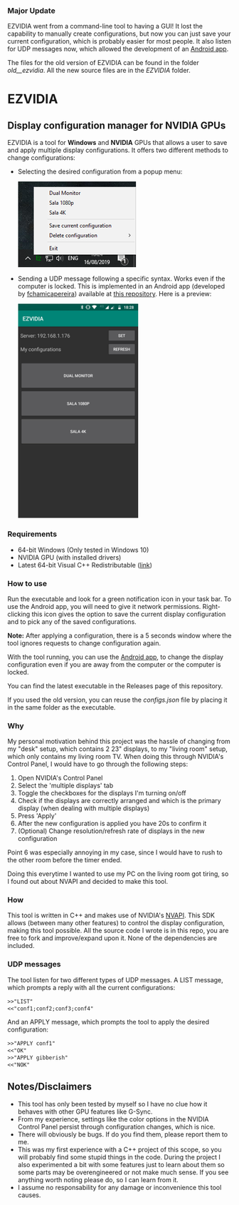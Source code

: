 ### Major Update
EZVIDIA went from a command-line tool to having a GUI! It lost the capability to manually create configurations, but now you can just save your current configuration, which is probably easier for most people. It also listen for UDP messages now, which allowed the development of an [Android app](https://github.com/fchamicapereira/EZVIDIA_android_app).

The files for the old version of EZVIDIA can be found in the folder _old__ezvidia_. All the new source files are in the _EZVIDIA_ folder.

# EZVIDIA
## Display configuration manager for NVIDIA GPUs

EZVIDIA is a tool for **Windows** and **NVIDIA** GPUs that allows a user to save and apply multiple display configurations. It offers two different methods to change configurations:
- Selecting the desired configuration from a popup menu:

	![Right-clicking the notification icon shows this menu](./menu.png)
- Sending a UDP message following a specific syntax. Works even if the computer is locked. This is implemented in an Android app (developed by [fchamicapereira](https://github.com/fchamicapereira)) available at [this repository](https://github.com/fchamicapereira/EZVIDIA_android_app). Here is a preview:

	<img src="./android.jpg" width="270">

### Requirements
- 64-bit Windows (Only tested in Windows 10)
- NVIDIA GPU (with installed drivers)
- Latest 64-bit Visual C++ Redistributable ([link](https://support.microsoft.com/en-us/help/2977003/the-latest-supported-visual-c-downloads))

### How to use
Run the executable and look for a green notification icon in your task bar. To use the Android app, you will need to give it network permissions. Right-clicking this icon gives the option to save the current display configuration and to pick any of the saved configurations.

**Note:** After applying a configuration, there is a 5 seconds window where the tool ignores requests to change configuration again.

With the tool running, you can use the [Android app](https://github.com/fchamicapereira/EZVIDIA_android_app), to change the display configuration even if you are away from the computer or the computer is locked.

You can find the latest executable in the Releases page of this repository.

If you used the old version, you can reuse the _configs.json_ file by placing it in the same folder as the executable.


### Why
My personal motivation behind this project was the hassle of changing from my "desk" setup, which contains 2 23" displays, to my "living room" setup, which only contains my living room TV. When doing this through NVIDIA's Control Panel, I would have to go through the following steps:
1. Open NVIDIA's Control Panel
2. Select the 'multiple displays' tab
3. Toggle the checkboxes for the displays I'm turning on/off
4. Check if the displays are correctly arranged and which is the primary display (when dealing with multiple displays)
5. Press 'Apply'
6. After the new configuration is applied you have 20s to confirm it
7. (Optional) Change resolution/refresh rate of displays in the new configuration

Point 6 was especially annoying in my case, since I would have to rush to the other room before the timer ended.

Doing this everytime I wanted to use my PC on the living room got tiring, so I found out about NVAPI and decided to make this tool.

### How
This tool is written in C++ and makes use of NVIDIA's [NVAPI](https://developer.nvidia.com/nvapi). This SDK allows (between many other features) to control the display configuration, making this tool possible. All the source code I wrote is in this repo, you are free to fork and improve/expand upon it. None of the dependencies are included.

### UDP messages
The tool listen for two different types of UDP messages. A LIST message, which prompts a reply with all the current configurations:

	>>"LIST"
	<<"conf1;conf2;conf3;conf4"
	
And an APPLY message, which prompts the tool to apply the desired configuration:

	>>"APPLY conf1"
	<<"OK"
	>>"APPLY gibberish"
	<<"NOK"

## Notes/Disclaimers
- This tool has only been tested by myself so I have no clue how it behaves with other GPU features like G-Sync.
- From my experience, settings like the color options in the NVIDIA Control Panel persist through configuration changes, which is nice.
- There will obviously be bugs. If do you find them, please report them to me.
- This was my first experience with a C++ project of this scope, so you will probably find some stupid things in the code. During the project I also experimented a bit with some features just to learn about them so some parts may be overengineered or not make much sense. If you see anything worth noting please do, so I can learn from it.
- I assume no responsability for any damage or inconvenience this tool causes.
